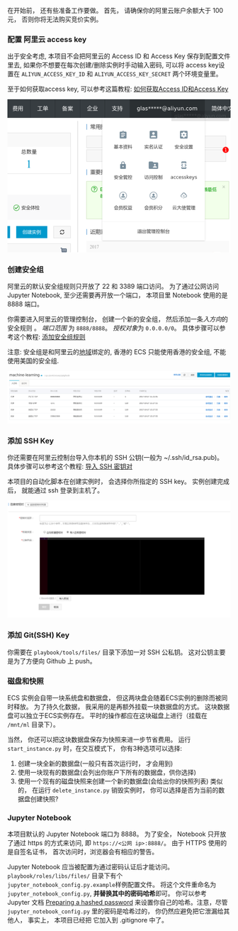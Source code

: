 在开始前， 还有些准备工作要做。 首先， 请确保你的阿里云账户余额大于 100元， 否则你将无法购买竞价实例。

### 配置 阿里云 access key
出于安全考虑, 本项目不会把阿里云的 Access ID 和 Access Key 保存到配置文件里去, 如果你不想要在每次创建/删除实例时手动输入密码, 可以将 access key设置在 `ALIYUN_ACCESS_KEY_ID` 和 `ALIYUN_ACCESS_KEY_SECRET` 两个环境变量里。

至于如何获取access key, 可以参考这篇教程: [如何获取Access ID和Access Key](https://help.aliyun.com/knowledge_detail/38738.html)

![pic](img/access_key.png)

### 创建安全组

阿里云的默认安全组规则只开放了 22 和 3389 端口访问。 为了通过公网访问 Jupyter Notebook, 至少还需要再开放一个端口， 本项目里 Notebook 使用的是 8888 端口。

你需要进入阿里云的管理控制台， 创建一个新的安全组， 然后添加一条*入方向*的安全规则 。 *端口范围* 为 `8888/8888`。 *授权对象*为 `0.0.0.0/0`。 具体步骤可以参考这个教程: [添加安全组规则](https://help.aliyun.com/document_detail/25471.html)

注意: 安全组是和阿里云的[地域](https://help.aliyun.com/document_detail/40654.html?spm=5176.doc53090.2.9.sHPohS)绑定的, 香港的 ECS 只能使用香港的安全组, 不能使用美国的安全组.

![pic](img/security_group.png)


### 添加 SSH Key
你还需要在阿里云控制台导入你本机的 SSH 公钥(一般为 ~/.ssh/id_rsa.pub)。 具体步骤可以参考这个教程: [导入 SSH 密钥对](https://help.aliyun.com/document_detail/51794.html?spm=5176.doc25471.6.706.Jn8xir)

本项目的自动化脚本在创建实例时， 会选择你所指定的 SSH key。 实例创建完成后， 就能通过 ssh 登录到主机了。

![pic](img/ssh_key.png)


### 添加 Git(SSH) Key
你需要在 `playbook/tools/files/` 目录下添加一对 SSH 公私钥。 这对公钥主要是为了方便向 Github 上 push。

### 磁盘和快照
ECS 实例会自带一块系统盘和数据盘， 但这两块盘会随着ECS实例的删除而被同时释放。 为了持久化数据， 我采用的是再额外挂载一块数据盘的方式。 这块数据盘可以独立于ECS实例存在。 平时的操作都应在这块磁盘上进行（挂载在 `/mnt/ml` 目录下）。

当然， 你还可以把这块数据盘保存为快照来进一步节省费用。
运行 `start_instance.py` 时，在交互模式下， 你有3种选项可以选择:
1. 创建一块全新的数据盘(一般只有首次运行时， 才会用到)
2. 使用一块现有的数据盘(会列出你账户下所有的数据盘，供你选择)
3. 使用一个现有的磁盘快照来创建一个新的数据盘(会给出你的快照列表)
类似的， 在运行 `delete_instance.py` 销毁实例时， 你可以选择是否为当前的数据盘创建快照?


### Jupyter Notebook
本项目默认的 Jupyter Notebook 端口为 8888。 为了安全， Notebook 只开放了通过 https 的方式来访问, 即 `https://<公网 ip>:8888/`。 由于 HTTPS 使用的是自签名证书， 首次访问时，浏览器会有相应的警告。

Jupyter Notebook 应当被配置为通过密码认证后才能访问。`playbook/roles/libs/files/` 目录下有个 `jupyter_notebook_config.py.example`样例配置文件。 将这个文件重命名为 `jupyter_notebook_config.py`, **并替换其中的密码哈希**即可。 你可以参考 Jupyter 文档 [Preparing a hashed password](http://jupyter-notebook.readthedocs.io/en/stable/public_server.html#Preparing-a-hashed-password) 来设置你自己的哈希。注意，尽管 `jupyter_notebook_config.py` 里的密码是哈希过的， 你仍然应避免把它泄漏给其他人， 事实上， 本项目已经把 它加入到 .gitignore 中了。